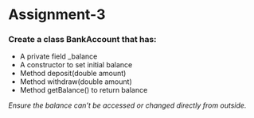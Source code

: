 # Assignment-3

### Create a class BankAccount that has:

- A private field _balance
- A constructor to set initial balance
- Method deposit(double amount)
- Method withdraw(double amount)
- Method getBalance() to return balance

*Ensure the balance can’t be accessed or changed directly from outside.*